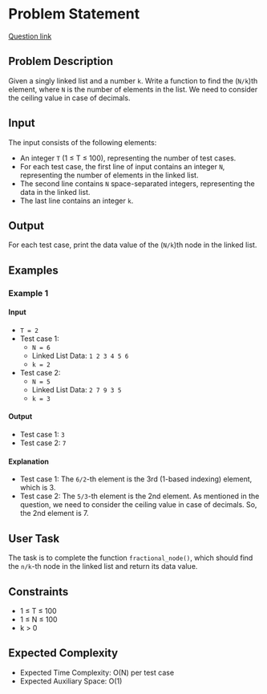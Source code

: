# Problem Statement
[Question link](https://www.geeksforgeeks.org/problems/find-nk-th-node-in-linked-list/1?page=1&category=Linked%20List&sprint=ca8ae412173dbd8346c26a0295d098fd&sprint=ca8ae412173dbd8346c26a0295d098fd&sortBy=submissions)

## Problem Description

Given a singly linked list and a number `k`. Write a function to find the (`N/k`)th element, where `N` is the number of elements in the list. We need to consider the ceiling value in case of decimals.

## Input

The input consists of the following elements:

- An integer `T` (1 ≤ T ≤ 100), representing the number of test cases.
- For each test case, the first line of input contains an integer `N`, representing the number of elements in the linked list.
- The second line contains `N` space-separated integers, representing the data in the linked list.
- The last line contains an integer `k`.

## Output

For each test case, print the data value of the (`N/k`)th node in the linked list.

## Examples

### Example 1

#### Input
- `T = 2`
- Test case 1:
  - `N = 6`
  - Linked List Data: `1 2 3 4 5 6`
  - `k = 2`
- Test case 2:
  - `N = 5`
  - Linked List Data: `2 7 9 3 5`
  - `k = 3`

#### Output
- Test case 1: `3`
- Test case 2: `7`

#### Explanation
- Test case 1: The `6/2`-th element is the 3rd (1-based indexing) element, which is 3.
- Test case 2: The `5/3`-th element is the 2nd element. As mentioned in the question, we need to consider the ceiling value in case of decimals. So, the 2nd element is 7.

## User Task

The task is to complete the function `fractional_node()`, which should find the `n/k`-th node in the linked list and return its data value.

## Constraints

- 1 ≤ T ≤ 100
- 1 ≤ N ≤ 100
- k > 0

## Expected Complexity

- Expected Time Complexity: O(N) per test case
- Expected Auxiliary Space: O(1)
